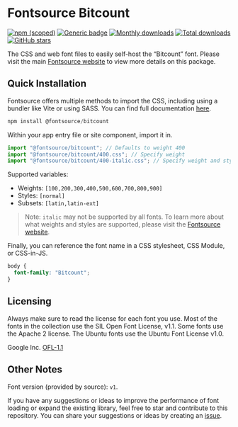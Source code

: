 # Fontsource Bitcount

[![npm (scoped)](https://img.shields.io/npm/v/@fontsource/bitcount?color=brightgreen)](https://www.npmjs.com/package/@fontsource/bitcount) [![Generic badge](https://img.shields.io/badge/fontsource-passing-brightgreen)](https://github.com/fontsource/fontsource) [![Monthly downloads](https://badgen.net/npm/dm/@fontsource/bitcount)](https://github.com/fontsource/fontsource) [![Total downloads](https://badgen.net/npm/dt/@fontsource/bitcount)](https://github.com/fontsource/fontsource) [![GitHub stars](https://img.shields.io/github/stars/fontsource/fontsource.svg?style=social&label=Star)](https://github.com/fontsource/fontsource/stargazers)

The CSS and web font files to easily self-host the “Bitcount” font. Please visit the main [Fontsource website](https://fontsource.org/fonts/bitcount) to view more details on this package.

## Quick Installation

Fontsource offers multiple methods to import the CSS, including using a bundler like Vite or using SASS. You can find full documentation [here](https://fontsource.org/docs/getting-started/introduction).

```javascript
npm install @fontsource/bitcount
```

Within your app entry file or site component, import it in.

```javascript
import "@fontsource/bitcount"; // Defaults to weight 400
import "@fontsource/bitcount/400.css"; // Specify weight
import "@fontsource/bitcount/400-italic.css"; // Specify weight and style
```

Supported variables:
- Weights: `[100,200,300,400,500,600,700,800,900]`
- Styles: `[normal]`
- Subsets: `[latin,latin-ext]`

> Note: `italic` may not be supported by all fonts. To learn more about what weights and styles are supported, please visit the [Fontsource website](https://fontsource.org/fonts/bitcount).

Finally, you can reference the font name in a CSS stylesheet, CSS Module, or CSS-in-JS.

```css
body {
  font-family: "Bitcount";
}
```

## Licensing
Always make sure to read the license for each font you use. Most of the fonts in the collection use the SIL Open Font License, v1.1. Some fonts use the Apache 2 license. The Ubuntu fonts use the Ubuntu Font License v1.0.

Google Inc.
[OFL-1.1](http://scripts.sil.org/OFL)

## Other Notes
Font version (provided by source): `v1`.

If you have any suggestions or ideas to improve the performance of font loading or expand the existing library, feel free to star and contribute to this repository. You can share your suggestions or ideas by creating an [issue](https://github.com/fontsource/fontsource/issues).